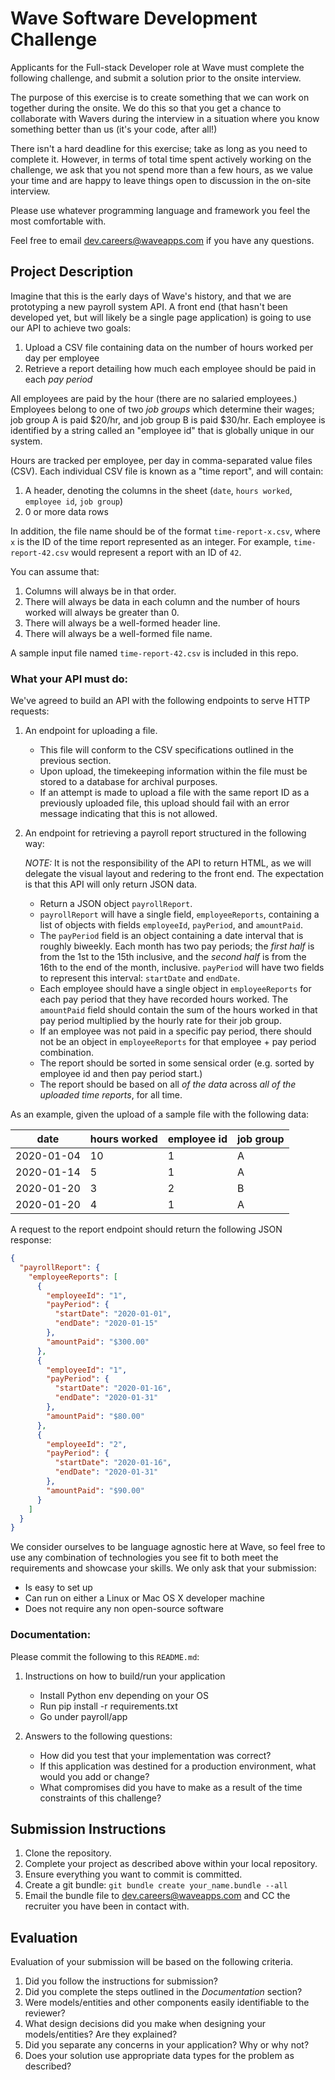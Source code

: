 # Wave Software Development Challenge

Applicants for the Full-stack Developer role at Wave must
complete the following challenge, and submit a solution prior to the onsite
interview.

The purpose of this exercise is to create something that we can work on
together during the onsite. We do this so that you get a chance to collaborate
with Wavers during the interview in a situation where you know something better
than us (it's your code, after all!)

There isn't a hard deadline for this exercise; take as long as you need to
complete it. However, in terms of total time spent actively working on the
challenge, we ask that you not spend more than a few hours, as we value your
time and are happy to leave things open to discussion in the on-site interview.

Please use whatever programming language and framework you feel the most
comfortable with.

Feel free to email [dev.careers@waveapps.com](dev.careers@waveapps.com) if you
have any questions.

## Project Description

Imagine that this is the early days of Wave's history, and that we are prototyping a new payroll system API. A front end (that hasn't been developed yet, but will likely be a single page application) is going to use our API to achieve two goals:

1. Upload a CSV file containing data on the number of hours worked per day per employee
1. Retrieve a report detailing how much each employee should be paid in each _pay period_

All employees are paid by the hour (there are no salaried employees.) Employees belong to one of two _job groups_ which determine their wages; job group A is paid $20/hr, and job group B is paid $30/hr. Each employee is identified by a string called an "employee id" that is globally unique in our system.

Hours are tracked per employee, per day in comma-separated value files (CSV).
Each individual CSV file is known as a "time report", and will contain:

1. A header, denoting the columns in the sheet (`date`, `hours worked`,
   `employee id`, `job group`)
1. 0 or more data rows

In addition, the file name should be of the format `time-report-x.csv`,
where `x` is the ID of the time report represented as an integer. For example, `time-report-42.csv` would represent a report with an ID of `42`.

You can assume that:

1. Columns will always be in that order.
1. There will always be data in each column and the number of hours worked will always be greater than 0.
1. There will always be a well-formed header line.
1. There will always be a well-formed file name.

A sample input file named `time-report-42.csv` is included in this repo.

### What your API must do:

We've agreed to build an API with the following endpoints to serve HTTP requests:

1. An endpoint for uploading a file.

   - This file will conform to the CSV specifications outlined in the previous section.
   - Upon upload, the timekeeping information within the file must be stored to a database for archival purposes.
   - If an attempt is made to upload a file with the same report ID as a previously uploaded file, this upload should fail with an error message indicating that this is not allowed.

2. An endpoint for retrieving a payroll report structured in the following way:

   _NOTE:_ It is not the responsibility of the API to return HTML, as we will delegate the visual layout and redering to the front end. The expectation is that this API will only return JSON data.

   - Return a JSON object `payrollReport`.
   - `payrollReport` will have a single field, `employeeReports`, containing a list of objects with fields `employeeId`, `payPeriod`, and `amountPaid`.
   - The `payPeriod` field is an object containing a date interval that is roughly biweekly. Each month has two pay periods; the _first half_ is from the 1st to the 15th inclusive, and the _second half_ is from the 16th to the end of the month, inclusive. `payPeriod` will have two fields to represent this interval: `startDate` and `endDate`.
   - Each employee should have a single object in `employeeReports` for each pay period that they have recorded hours worked. The `amountPaid` field should contain the sum of the hours worked in that pay period multiplied by the hourly rate for their job group.
   - If an employee was not paid in a specific pay period, there should not be an object in `employeeReports` for that employee + pay period combination.
   - The report should be sorted in some sensical order (e.g. sorted by employee id and then pay period start.)
   - The report should be based on all _of the data_ across _all of the uploaded time reports_, for all time.

As an example, given the upload of a sample file with the following data:

   | date       | hours worked | employee id | job group |
   | ---------- | ------------ | ----------- | --------- |
   | 2020-01-04 | 10           | 1           | A         |
   | 2020-01-14 | 5            | 1           | A         |
   | 2020-01-20 | 3            | 2           | B         |
   | 2020-01-20 | 4            | 1           | A         |

A request to the report endpoint should return the following JSON response:

   ```json
   {
     "payrollReport": {
       "employeeReports": [
         {
           "employeeId": "1",
           "payPeriod": {
             "startDate": "2020-01-01",
             "endDate": "2020-01-15"
           },
           "amountPaid": "$300.00"
         },
         {
           "employeeId": "1",
           "payPeriod": {
             "startDate": "2020-01-16",
             "endDate": "2020-01-31"
           },
           "amountPaid": "$80.00"
         },
         {
           "employeeId": "2",
           "payPeriod": {
             "startDate": "2020-01-16",
             "endDate": "2020-01-31"
           },
           "amountPaid": "$90.00"
         }
       ]
     }
   }
   ```

We consider ourselves to be language agnostic here at Wave, so feel free to use any combination of technologies you see fit to both meet the requirements and showcase your skills. We only ask that your submission:

- Is easy to set up
- Can run on either a Linux or Mac OS X developer machine
- Does not require any non open-source software

### Documentation:

Please commit the following to this `README.md`:

1. Instructions on how to build/run your application
    - Install Python env depending on your OS
    - Run pip install -r requirements.txt
    - Go under payroll/app


1. Answers to the following questions:
   - How did you test that your implementation was correct?
   - If this application was destined for a production environment, what would you add or change?
   - What compromises did you have to make as a result of the time constraints of this challenge?

## Submission Instructions

1. Clone the repository.
1. Complete your project as described above within your local repository.
1. Ensure everything you want to commit is committed.
1. Create a git bundle: `git bundle create your_name.bundle --all`
1. Email the bundle file to [dev.careers@waveapps.com](dev.careers@waveapps.com) and CC the recruiter you have been in contact with.

## Evaluation

Evaluation of your submission will be based on the following criteria.

1. Did you follow the instructions for submission?
1. Did you complete the steps outlined in the _Documentation_ section?
1. Were models/entities and other components easily identifiable to the
   reviewer?
1. What design decisions did you make when designing your models/entities? Are
   they explained?
1. Did you separate any concerns in your application? Why or why not?
1. Does your solution use appropriate data types for the problem as described?
